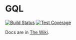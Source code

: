 # GQL

[![Build Status](https://travis-ci.org/laran/GQL.svg?branch=master)](https://travis-ci.org/laran/GQL)
[![Test Coverage](https://codeclimate.com/github/laran/GQL/badges/coverage.svg)](https://codeclimate.com/github/laran/GQL/coverage)

Docs are in [The Wiki](https://www.github.com/laran/gql/wiki).

